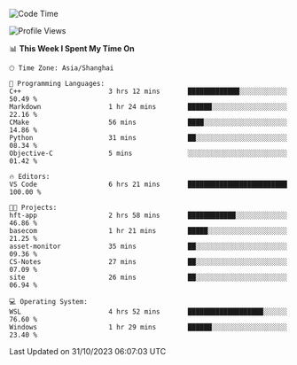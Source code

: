 <!--START_SECTION:waka-->
![Code Time](http://img.shields.io/badge/Code%20Time-1%2C328%20hrs%2016%20mins-blue)

![Profile Views](http://img.shields.io/badge/Profile%20Views-0-blue)

📊 **This Week I Spent My Time On** 

```text
🕑︎ Time Zone: Asia/Shanghai

💬 Programming Languages: 
C++                      3 hrs 12 mins       █████████████░░░░░░░░░░░░   50.49 % 
Markdown                 1 hr 24 mins        ██████░░░░░░░░░░░░░░░░░░░   22.16 % 
CMake                    56 mins             ████░░░░░░░░░░░░░░░░░░░░░   14.86 % 
Python                   31 mins             ██░░░░░░░░░░░░░░░░░░░░░░░   08.34 % 
Objective-C              5 mins              ░░░░░░░░░░░░░░░░░░░░░░░░░   01.42 % 

🔥 Editors: 
VS Code                  6 hrs 21 mins       █████████████████████████   100.00 % 

🐱‍💻 Projects: 
hft-app                  2 hrs 58 mins       ████████████░░░░░░░░░░░░░   46.86 % 
basecom                  1 hr 21 mins        █████░░░░░░░░░░░░░░░░░░░░   21.25 % 
asset-monitor            35 mins             ██░░░░░░░░░░░░░░░░░░░░░░░   09.36 % 
CS-Notes                 27 mins             ██░░░░░░░░░░░░░░░░░░░░░░░   07.09 % 
site                     26 mins             ██░░░░░░░░░░░░░░░░░░░░░░░   06.94 % 

💻 Operating System: 
WSL                      4 hrs 52 mins       ███████████████████░░░░░░   76.60 % 
Windows                  1 hr 29 mins        ██████░░░░░░░░░░░░░░░░░░░   23.40 % 
```


 Last Updated on 31/10/2023 06:07:03 UTC
<!--END_SECTION:waka-->
